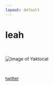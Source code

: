 ```yaml
---
layout: default
---
```


# leah

<br>

![Image of Yaktocat](https://octodex.github.com/images/yaktocat.png)

<br>

[twitter](twitter.com)

